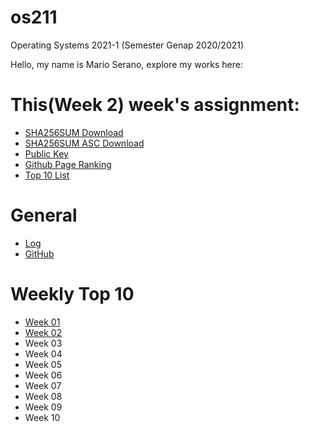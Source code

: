 # os211
Operating Systems 2021-1 (Semester Genap 2020/2021)

Hello, my name is Mario Serano, explore my works here:

# This(Week 2) week's assignment:
* [SHA256SUM Download](https://marioserano.github.io/os211/TXT/SHA256SUM)
* [SHA256SUM ASC Download](https://marioserano.github.io/os211/TXT/SHA256SUM.asc)
* [Public Key](https://marioserano.github.io/os211/TXT/mypubkey.txt)
* [Github Page Ranking](https://marioserano.github.io/os211/TXT/myrank.txt)
* [Top 10 List](w02)

# General
* [Log](https://marioserano.github.io/os211/TXT/mylog.txt)
* [GitHub](https://github.com/marioserano/os211)

# Weekly Top 10
* [Week 01](w01)
* [Week 02](w02)
* Week 03
* Week 04
* Week 05
* Week 06
* Week 07
* Week 08
* Week 09
* Week 10

